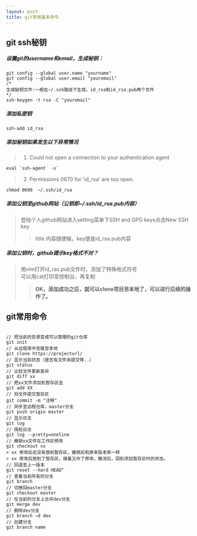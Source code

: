 ```yaml
---
layout: post
title: git常用基本命令
---
```


## git ssh秘钥
##### 设置git的username和email，生成秘钥：
```
git config --global user.name "yourname"      
git config --global user.email "youremail"
/*
生成秘钥文件:一般在~/.ssh路径下生成，id_rsa和id_rsa.pub两个文件
*/
ssh-keygen -t rsa -C "youremail"          
```
##### 添加私密钥
```
ssh-add id_rsa
```
##### 添加秘钥如果发生以下异常情况
> 1. Could not open a connection to your authentication agent
``` 
eval `ssh-agent  -s`
```
> 2. Permissions 0670 for 'id_rsa' are too open.
```
chmod 0600  ~/.ssh/id_rsa
```


##### 添加公钥至github网站（公钥即~/.ssh/id_rsa.pub内容）
> 登陆个人github网站进入setting菜单下SSH and GPG keys点击New SSH key
>> title 内容随便输，key便是id_rsa.pub内容  
##### 添加公钥时，github提示key格式不对？
> 用vim打开id_ras.pub文件时，添加了特殊格式符号  
> 可以用cat打印至控制台，再复制  
>> **OK，添加成功之后，就可以clone项目至本地了，可以进行后续的操作了。**

## git常用命令
```

// 把当前的目录变成可以管理的git仓库
git init    
// 从远程库中克隆至本地
git clone https://projecturl/  
// 显示当前状态（是否有文件未提交等..）
git status 
// 比较文件更新差异
git diff xx
// 把xx文件添加到暂存区去
git add XX
// 将文件提交暂存区
git commit -m "注释"
// 同步至远程仓库，master分支
git push origin master
// 显示日志
git log
// 简短日志
git log --pretty=oneline
// 撤销xx文件在工作区修改
git checkout xx
> xx 修改后还没有放到暂存区，撤销后和原来版本库一样
> xx 修改后放到了暂存区，接着又作了修改，撤消后，回到添加暂存区时的状态。
// 回退至上一版本
git reset --hard HEAD^
// 查看当前所有的分支
git branch  
// 切换回master分支
git checkout master 
// 在当前的分支上合并dev分支
git merge dev    
// 删除dev分支
git branch –d dev 
// 创建分支
git branch name  
```

